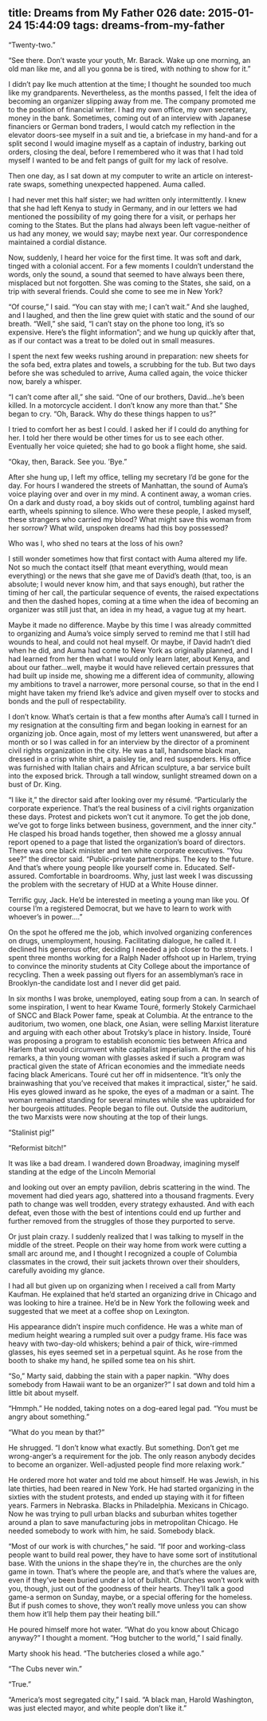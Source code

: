 title: Dreams from My Father 026
date: 2015-01-24 15:44:09
tags: dreams-from-my-father
---

“Twenty-two.”

“See there. Don’t waste your youth, Mr. Barack. Wake up one morning, an old man like me, and all you gonna be is tired, with nothing to show for it.”

I didn’t pay Ike much attention at the time; I thought he sounded too much like my grandparents. Nevertheless, as the months passed, I felt the idea of becoming an organizer slipping away from me. The company promoted me to the position of financial writer. I had my own office, my own secretary, money in the bank. Sometimes, coming out of an interview with Japanese financiers or German bond traders, I would catch my reflection in the elevator doors-see myself in a suit and tie, a briefcase in my hand-and for a split second I would imagine myself as a captain of industry, barking out orders, closing the deal, before I remembered who it was that I had told myself I wanted to be and felt pangs of guilt for my lack of resolve.

Then one day, as I sat down at my computer to write an article on interest-rate swaps, something unexpected happened. Auma called.

I had never met this half sister; we had written only intermittently. I knew that she had left Kenya to study in Germany, and in our letters we had mentioned the possibility of my going there for a visit, or perhaps her coming to the States. But the plans had always been left vague-neither of us had any money, we would say; maybe next year. Our correspondence maintained a cordial distance.

Now, suddenly, I heard her voice for the first time. It was soft and dark, tinged with a colonial accent. For a few moments I couldn’t understand the words, only the sound, a sound that seemed to have always been there, misplaced but not forgotten. She was coming to the States, she said, on a trip with several friends. Could she come to see me in New York?

“Of course,” I said. “You can stay with me; I can’t wait.” And she laughed, and I laughed, and then the line grew quiet with static and the sound of our breath. “Well,” she said, “I can’t stay on the phone too long, it’s so expensive. Here’s the flight information”; and we hung up quickly after that, as if our contact was a treat to be doled out in small measures.

I spent the next few weeks rushing around in preparation: new sheets for the sofa bed, extra plates and towels, a scrubbing for the tub. But two days before she was scheduled to arrive, Auma called again, the voice thicker now, barely a whisper.

“I can’t come after all,” she said. “One of our brothers, David...he’s been killed. In a motorcycle accident. I don’t know any more than that.” She began to cry. “Oh, Barack. Why do these things happen to us?”

I tried to comfort her as best I could. I asked her if I could do anything for her. I told her there would be other times for us to see each other. Eventually her voice quieted; she had to go book a flight home, she said.

“Okay, then, Barack. See you. ’Bye.”

After she hung up, I left my office, telling my secretary I’d be gone for the day. For hours I wandered the streets of Manhattan, the sound of Auma’s voice playing over and over in my mind. A continent away, a woman cries. On a dark and dusty road, a boy skids out of control, tumbling against hard earth, wheels spinning to silence. Who were these people, I asked myself, these strangers who carried my blood? What might save this woman from her sorrow? What wild, unspoken dreams had this boy possessed?

Who was I, who shed no tears at the loss of his own?

I still wonder sometimes how that first contact with Auma altered my life. Not so much the contact itself (that meant everything, would mean everything) or the news that she gave me of David’s death (that, too, is an absolute; I would never know him, and that says enough), but rather the timing of her call, the particular sequence of events, the raised expectations and then the dashed hopes, coming at a time when the idea of becoming an organizer was still just that, an idea in my head, a vague tug at my heart.

Maybe it made no difference. Maybe by this time I was already committed to organizing and Auma’s voice simply served to remind me that I still had wounds to heal, and could not heal myself. Or maybe, if David hadn’t died when he did, and Auma had come to New York as originally planned, and I had learned from her then what I would only learn later, about Kenya, and about our father...well, maybe it would have relieved certain pressures that had built up inside me, showing me a different idea of community, allowing my ambitions to travel a narrower, more personal course, so that in the end I might have taken my friend Ike’s advice and given myself over to stocks and bonds and the pull of respectability.

I don’t know. What’s certain is that a few months after Auma’s call I turned in my resignation at the consulting firm and began looking in earnest for an organizing job. Once again, most of my letters went unanswered, but after a month or so I was called in for an interview by the director of a prominent civil rights organization in the city. He was a tall, handsome black man, dressed in a crisp white shirt, a paisley tie, and red suspenders. His office was furnished with Italian chairs and African sculpture, a bar service built into the exposed brick. Through a tall window, sunlight streamed down on a bust of Dr. King.

“I like it,” the director said after looking over my r&#233;sum&#233;. “Particularly the corporate experience. That’s the real business of a civil rights organization these days. Protest and pickets won’t cut it anymore. To get the job done, we’ve got to forge links between business, government, and the inner city.” He clasped his broad hands together, then showed me a glossy annual report opened to a page that listed the organization’s board of directors. There was one black minister and ten white corporate executives. “You see?” the director said. “Public-private partnerships. The key to the future. And that’s where young people like yourself come in. Educated. Self-assured. Comfortable in boardrooms. Why, just last week I was discussing the problem with the secretary of HUD at a White House dinner.

Terrific guy, Jack. He’d be interested in meeting a young man like you. Of course I’m a registered Democrat, but we have to learn to work with whoever’s in power....”

On the spot he offered me the job, which involved organizing conferences on drugs, unemployment, housing. Facilitating dialogue, he called it. I declined his generous offer, deciding I needed a job closer to the streets. I spent three months working for a Ralph Nader offshoot up in Harlem, trying to convince the minority students at City College about the importance of recycling. Then a week passing out flyers for an assemblyman’s race in Brooklyn-the candidate lost and I never did get paid.

In six months I was broke, unemployed, eating soup from a can. In search of some inspiration, I went to hear Kwame Tour&#233;, formerly Stokely Carmichael of SNCC and Black Power fame, speak at Columbia. At the entrance to the auditorium, two women, one black, one Asian, were selling Marxist literature and arguing with each other about Trotsky’s place in history. Inside, Tour&#233; was proposing a program to establish economic ties between Africa and Harlem that would circumvent white capitalist imperialism. At the end of his remarks, a thin young woman with glasses asked if such a program was practical given the state of African economies and the immediate needs facing black Americans. Tour&#233; cut her off in midsentence. “It’s only the brainwashing that you’ve received that makes it impractical, sister,” he said. His eyes glowed inward as he spoke, the eyes of a madman or a saint. The woman remained standing for several minutes while she was upbraided for her bourgeois attitudes. People began to file out. Outside the auditorium, the two Marxists were now shouting at the top of their lungs.

“Stalinist pig!”

“Reformist bitch!”

It was like a bad dream. I wandered down Broadway, imagining myself standing at the edge of the Lincoln Memorial

and looking out over an empty pavilion, debris scattering in the wind. The movement had died years ago, shattered into a thousand fragments. Every path to change was well trodden, every strategy exhausted. And with each defeat, even those with the best of intentions could end up further and further removed from the struggles of those they purported to serve.

Or just plain crazy. I suddenly realized that I was talking to myself in the middle of the street. People on their way home from work were cutting a small arc around me, and I thought I recognized a couple of Columbia classmates in the crowd, their suit jackets thrown over their shoulders, carefully avoiding my glance.

I had all but given up on organizing when I received a call from Marty Kaufman. He explained that he’d started an organizing drive in Chicago and was looking to hire a trainee. He’d be in New York the following week and suggested that we meet at a coffee shop on Lexington.

His appearance didn’t inspire much confidence. He was a white man of medium height wearing a rumpled suit over a pudgy frame. His face was heavy with two-day-old whiskers; behind a pair of thick, wire-rimmed glasses, his eyes seemed set in a perpetual squint. As he rose from the booth to shake my hand, he spilled some tea on his shirt.

“So,” Marty said, dabbing the stain with a paper napkin. “Why does somebody from Hawaii want to be an organizer?” I sat down and told him a little bit about myself.

“Hmmph.” He nodded, taking notes on a dog-eared legal pad. “You must be angry about something.”

“What do you mean by that?”

He shrugged. “I don’t know what exactly. But something. Don’t get me wrong-anger’s a requirement for the job. The only reason anybody decides to become an organizer. Well-adjusted people find more relaxing work.”

He ordered more hot water and told me about himself. He was Jewish, in his late thirties, had been reared in New York. He had started organizing in the sixties with the student protests, and ended up staying with it for fifteen years. Farmers in Nebraska. Blacks in Philadelphia. Mexicans in Chicago. Now he was trying to pull urban blacks and suburban whites together around a plan to save manufacturing jobs in metropolitan Chicago. He needed somebody to work with him, he said. Somebody black.

“Most of our work is with churches,” he said. “If poor and working-class people want to build real power, they have to have some sort of institutional base. With the unions in the shape they’re in, the churches are the only game in town. That’s where the people are, and that’s where the values are, even if they’ve been buried under a lot of bullshit. Churches won’t work with you, though, just out of the goodness of their hearts. They’ll talk a good game-a sermon on Sunday, maybe, or a special offering for the homeless. But if push comes to shove, they won’t really move unless you can show them how it’ll help them pay their heating bill.”

He poured himself more hot water. “What do you know about Chicago anyway?” I thought a moment. “Hog butcher to the world,” I said finally.

Marty shook his head. “The butcheries closed a while ago.”

“The Cubs never win.”

“True.”

“America’s most segregated city,” I said. “A black man, Harold Washington, was just elected mayor, and white people don’t like it.”

